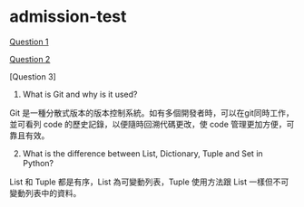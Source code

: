 # admission-test

[Question 1](https://github.com/kkerer4/admission-test/blob/main/Q1.py)

[Question 2](https://github.com/kkerer4/admission-test/blob/main/Q2.py)

[Question 3]
1. What is Git and why is it used?

Git 是一種分散式版本的版本控制系統。如有多個開發者時，可以在git同時工作，並可看列 code 的歷史記錄，以便隨時回溯代碼更改，使 code 管理更加方便，可靠且有效。

2. What is the difference between List, Dictionary, Tuple and Set in Python?

List 和 Tuple 都是有序，List 為可變動列表，Tuple 使用方法跟 List 一樣但不可變動列表中的資料。
